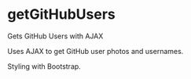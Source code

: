 # getGitHubUsers
Gets GitHub Users with AJAX

Uses AJAX to get GitHub user photos and usernames.

Styling with Bootstrap.
